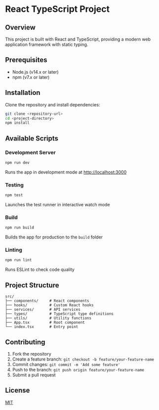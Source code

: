 # React TypeScript Project

## Overview
This project is built with React and TypeScript, providing a modern web application framework with static typing.

## Prerequisites
- Node.js (v14.x or later)
- npm (v7.x or later)

## Installation
Clone the repository and install dependencies:

```bash
git clone <repository-url>
cd <project-directory>
npm install
```

## Available Scripts

### Development Server
```bash
npm run dev
```
Runs the app in development mode at [http://localhost:3000](http://localhost:3000)

### Testing
```bash
npm test
```
Launches the test runner in interactive watch mode

### Build
```bash
npm run build
```
Builds the app for production to the `build` folder

### Linting
```bash
npm run lint
```
Runs ESLint to check code quality

## Project Structure
```
src/
├── components/     # React components
├── hooks/          # Custom React hooks
├── services/       # API services
├── types/          # TypeScript type definitions
├── utils/          # Utility functions
├── App.tsx         # Root component
└── index.tsx       # Entry point
```

## Contributing
1. Fork the repository
2. Create a feature branch: `git checkout -b feature/your-feature-name`
3. Commit changes: `git commit -m 'Add some feature'`
4. Push to the branch: `git push origin feature/your-feature-name`
5. Submit a pull request

## License
[MIT](LICENSE)